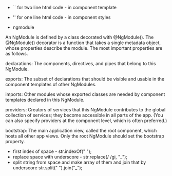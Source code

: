 * `` for two line html code - in component template
* '' for one line html code - in component styles

* ngmodule

An NgModule is defined by a class decorated with @NgModule(). The @NgModule() decorator is a function that takes a single metadata object, whose properties describe the module. The most important properties are as follows.

declarations: The components, directives, and pipes that belong to this NgModule.

exports: The subset of declarations that should be visible and usable in the component templates of other NgModules.

imports: Other modules whose exported classes are needed by component templates declared in this NgModule.

providers: Creators of services that this NgModule contributes to the global collection of services; they become accessible in all parts of the app. (You can also specify providers at the component level, which is often preferred.)

bootstrap: The main application view, called the root component, which hosts all other app views. Only the root NgModule should set the bootstrap property.


* first index of space - str.indexOf(" ");
* replace space with underscore - str.replace(/ /gi, "_");
* split string from space and make array of them and join that by underscore str.split(" ").join("_");